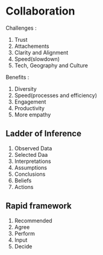 # Collaboration

Challenges : 

1. Trust
2. Attachements
3. Clarity and Alignment
4. Speed(slowdown)
5. Tech, Geography and Culture

Benefits : 

1. Diversity
2. Speed(processes and efficiency)
3. Engagement
4. Productivity
5. More empathy

## Ladder of Inference

1. Observed Data
2. Selected Daa
3. Interpretations
4. Assumptions
5. Conclusions
6. Beliefs
7. Actions

## Rapid framework

1. Recommended
2. Agree
3. Perform
4. Input
5. Decide

